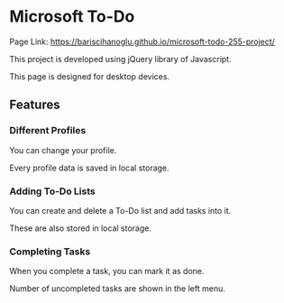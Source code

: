 # Microsoft To-Do
Page Link: https://bariscihanoglu.github.io/microsoft-todo-255-project/

This project is developed using jQuery library of Javascript.

This page is designed for desktop devices.

## Features

### Different Profiles

You can change your profile.

Every profile data is saved in local storage.

### Adding To-Do Lists

You can create and delete a To-Do list and add tasks into it.

These are also stored in local storage.

### Completing Tasks

When you complete a task, you can mark it as done.

Number of uncompleted tasks are shown in the left menu.
